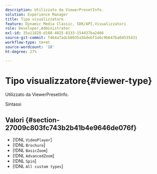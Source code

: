 ```yaml
---
description: Utilizzato da ViewerPresetInfo.
solution: Experience Manager
title: Tipo visualizzatore
feature: Dynamic Media Classic, SDK/API,Visualizzatori
role: Developer,Administrator
exl-id: 35a11828-d188-4025-8133-154437ba2466
source-git-commit: f464a7adcb8035a5bdebf1a6c9b647ba04535431
workflow-type: tm+mt
source-wordcount: '18'
ht-degree: 27%

---
```


# Tipo visualizzatore{#viewer-type}

Utilizzato da ViewerPresetInfo.

Sintassi

## Valori {#section-27009c803fc743b2b41b4e9646de076f}

* [!DNL `VideoPlayer`]
* [!DNL `Brochure`]
* [!DNL `BasicZoom`]
* [!DNL `AdvancedZoom`]
* [!DNL `Spin`]
* [!DNL `All custom types`]
